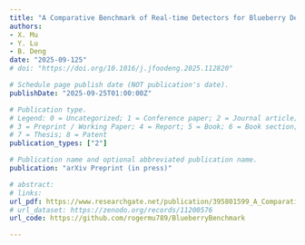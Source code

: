 ```yaml
---
title: "A Comparative Benchmark of Real-time Detectors for Blueberry Detection towards Precision Orchard Management"
authors: 
- X. Mu
- Y. Lu
- B. Deng
date: "2025-09-125"
# doi: "https://doi.org/10.1016/j.jfoodeng.2025.112820"

# Schedule page publish date (NOT publication's date).
publishDate: "2025-09-25T01:00:00Z"

# Publication type.
# Legend: 0 = Uncategorized; 1 = Conference paper; 2 = Journal article;
# 3 = Preprint / Working Paper; 4 = Report; 5 = Book; 6 = Book section;
# 7 = Thesis; 8 = Patent
publication_types: ["2"]

# Publication name and optional abbreviated publication name.
publication: "arXiv Preprint (in press)"

# abstract: 
# links:
url_pdf: https://www.researchgate.net/publication/395801599_A_Comparative_Benchmark_of_Real-time_Detectors_for_Blueberry_Detection_towards_Precision_Orchard_Management
# url_dataset: https://zenodo.org/records/11200576
url_code: https://github.com/rogermu789/BlueberryBenchmark

---
```

